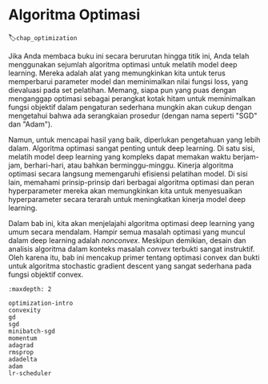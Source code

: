 # Algoritma Optimasi
:label:`chap_optimization`

Jika Anda membaca buku ini secara berurutan hingga titik ini, Anda telah menggunakan sejumlah algoritma optimasi untuk melatih model deep learning.
Mereka adalah alat yang memungkinkan kita untuk terus memperbarui parameter model dan meminimalkan nilai fungsi loss, yang dievaluasi pada set pelatihan. Memang, siapa pun yang puas dengan menganggap optimasi sebagai perangkat kotak hitam untuk meminimalkan fungsi objektif dalam pengaturan sederhana mungkin akan cukup dengan mengetahui bahwa ada serangkaian prosedur (dengan nama seperti "SGD" dan "Adam").

Namun, untuk mencapai hasil yang baik, diperlukan pengetahuan yang lebih dalam.
Algoritma optimasi sangat penting untuk deep learning.
Di satu sisi, melatih model deep learning yang kompleks dapat memakan waktu berjam-jam, berhari-hari, atau bahkan berminggu-minggu.
Kinerja algoritma optimasi secara langsung memengaruhi efisiensi pelatihan model.
Di sisi lain, memahami prinsip-prinsip dari berbagai algoritma optimasi dan peran hyperparameter mereka
akan memungkinkan kita untuk menyesuaikan hyperparameter secara terarah untuk meningkatkan kinerja model deep learning.

Dalam bab ini, kita akan menjelajahi algoritma optimasi deep learning yang umum secara mendalam.
Hampir semua masalah optimasi yang muncul dalam deep learning adalah *nonconvex*.
Meskipun demikian, desain dan analisis algoritma dalam konteks masalah *convex* terbukti sangat instruktif.
Oleh karena itu, bab ini mencakup primer tentang optimasi convex dan bukti untuk algoritma stochastic gradient descent yang sangat sederhana pada fungsi objektif convex.


```toc
:maxdepth: 2

optimization-intro
convexity
gd
sgd
minibatch-sgd
momentum
adagrad
rmsprop
adadelta
adam
lr-scheduler
```

